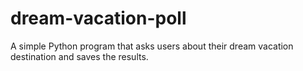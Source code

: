 # dream-vacation-poll
A simple Python program that asks users about their dream vacation destination and saves the results.

